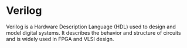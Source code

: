 # Verilog
Verilog is a Hardware Description Language (HDL) used to design and model digital systems. It describes the behavior and structure of circuits and is widely used in FPGA and VLSI design.
